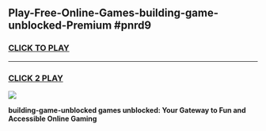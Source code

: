 
## Play-Free-Online-Games-building-game-unblocked-Premium #pnrd9
<h3>
<a href="https://premium.freeplayer.one?title=building-game-unblocked&ref=8M">CLICK TO PLAY</a></h3>
<hr>

<h3>
<a href="https://premium.freeplayer.one?title=building-game-unblocked&ref=8M">CLICK 2 PLAY</a>
  
</h3>

<a href="https://premium.freeplayer.one?title=building-game-unblocked&ref=8M"><img src="https://clearcache.store/games.png"></a>


**building-game-unblocked games unblocked: Your Gateway to Fun and Accessible Online Gaming**
